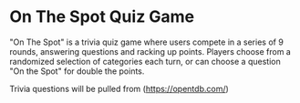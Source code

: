 # On The Spot Quiz Game

"On The Spot" is a trivia quiz game where users compete in a series of 9 rounds, answering questions and racking up points. Players choose from a randomized selection of categories each turn, or can choose a question "On the Spot" for double the points. 

Trivia questions will be pulled from (https://opentdb.com/)
